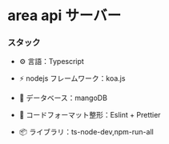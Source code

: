 # area api サーバー

### スタック

- ⚙️ 言語：Typescript

- ⚡️ nodejs フレームワーク：koa.js

- 💽 データベース：mangoDB

- 📑 コードフォーマット整形：Eslint + Prettier

- 📦 ライブラリ：ts-node-dev,npm-run-all
